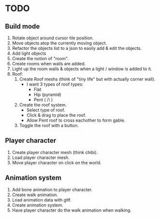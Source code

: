 # TODO

## Build mode
1. Rotate object around cursor tile position.
2. Move objects atop the currently moving object.
3. Refactor the objects list to a json to easily add & edit the objects.
4. Add light objects
5. Create the notion of "room".
6. Create rooms when walls are added.
7. Light up the room walls & objects when a light / window is added to it.
8. Roof:
    1. Create Roof meshs (think of "tiny life" but with actually corner wall).
        - I want 3 types of roof types:
            - Flat
            - Hip (pyramid)
            - Pent ( /\ )
    2. Create the roof system.
        - Select type of roof.
        - Click & drag to place the roof.
        - Allow Pent roof to cross eachother to form gable.
    3. Toggle the roof with a button.

## Player character
1. Create player character mesh (think chibi).
2. Load player character mesh.
3. Move player character on click on the world.

## Animation system
1. Add bone animation to player character.
2. Create walk animation.
3. Load animation data with gltf.
4. Create animation system.
5. Have player character do the walk animation when walking.


